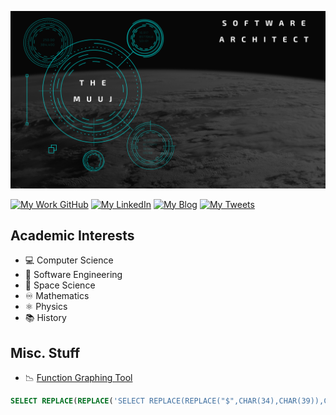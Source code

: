 ![TheMuuj, Software Architect](assets/apollo.png)

[![My Work GitHub](https://img.shields.io/badge/GitHub-My%20Work%20Account-gray?logo=github&labelColor=181717&logoColor=white)](https://github.com/matthew-jackson-hms)
[![My LinkedIn](https://img.shields.io/badge/LinkedIn-My%20Profile-gray?logo=linkedin&labelColor=0077b5&logoColor=white)](https://www.linkedin.com/in/matthew-w-jackson/)
[![My Blog](https://img.shields.io/badge/themuuj%2Ecom-My%20Blog-gray?logo=rss&labelColor=2879d0&logoColor=white)](http://themuuj.com/)
[![My Tweets](https://img.shields.io/badge/Twitter-My%20Tweets-gray?logo=twitter&logoColor=white&labelColor=1DA1F2)](https://twitter.com/TheMuuj)


## Academic Interests

- :computer: Computer Science
- :floppy_disk: Software Engineering
- :rocket: Space Science
- :infinity: Mathematics
- :atom_symbol: Physics
- :books: History

## Misc. Stuff

- :chart_with_downwards_trend: [Function Graphing Tool](http://qedftw.com/graph/)

```sql
SELECT REPLACE(REPLACE('SELECT REPLACE(REPLACE("$",CHAR(34),CHAR(39)),CHAR(36),"$") AS Quine;',CHAR(34),CHAR(39)),CHAR(36),'SELECT REPLACE(REPLACE("$",CHAR(34),CHAR(39)),CHAR(36),"$") AS Quine;') AS Quine;
```
